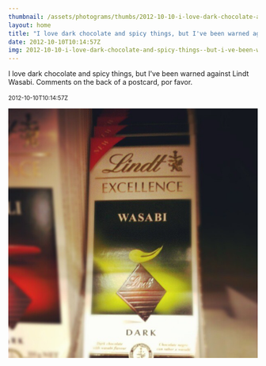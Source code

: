 ```yaml
---
thumbnail: /assets/photograms/thumbs/2012-10-10-i-love-dark-chocolate-and-spicy-things--but-i-ve-been-warned-against-lindt-wasabi--comments-on-the-back-of-a-postcard--por-favor-.png
layout: home
title: "I love dark chocolate and spicy things, but I've been warned against Lindt Wasabi. Comments on the back of a postcard, por favor."
date: 2012-10-10T10:14:57Z
img: 2012-10-10-i-love-dark-chocolate-and-spicy-things--but-i-ve-been-warned-against-lindt-wasabi--comments-on-the-back-of-a-postcard--por-favor-.jpg
---
```


I love dark chocolate and spicy things, but I've been warned against Lindt Wasabi. Comments on the back of a postcard, por favor.

<small>2012-10-10T10:14:57Z</small>

![I love dark chocolate and spicy things, but I've been warned against Lindt Wasabi. Comments on the back of a postcard, por favor.](/assets/photograms/original/2012-10-10-i-love-dark-chocolate-and-spicy-things--but-i-ve-been-warned-against-lindt-wasabi--comments-on-the-back-of-a-postcard--por-favor-.jpg)

